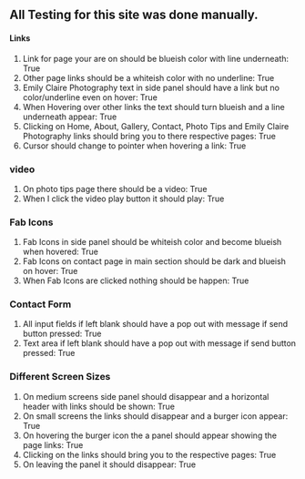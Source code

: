 ## All Testing for this site was done manually.  


#### Links 

1. Link for page your are on should be blueish color with line underneath: True
2. Other page links should be a whiteish color with no underline: True
3. Emily Claire Photography text in side panel should have a link but no color/underline even on hover: True
4. When Hovering over other links the text should turn blueish
and a line underneath appear: True
5. Clicking on Home, About, Gallery, Contact, Photo Tips and Emily Claire Photography
links should bring you to there respective pages: True
6. Cursor should change to pointer when hovering a link: True

### video

1. On photo tips page there should be a video: True
2. When I click the video play button it should play: True

### Fab Icons

1. Fab Icons in side panel should be whiteish color and become blueish when hovered: True
2. Fab Icons on contact page in main section should be dark and blueish on hover: True
3. When Fab Icons are clicked nothing should be happen: True

### Contact Form

1. All input fields if left blank should have a pop out with message if send button pressed: True
2. Text area if left blank should have a pop out with message if send button pressed: True

### Different Screen Sizes

1. On medium screens side panel should disappear and a horizontal header with links should be shown: True
2. On small screens the links should disappear and a burger icon appear: True
3. On hovering the burger icon the a panel should appear showing the page links: True
4. Clicking on the links should bring you to the respective pages: True
5. On leaving the panel it should disappear: True







